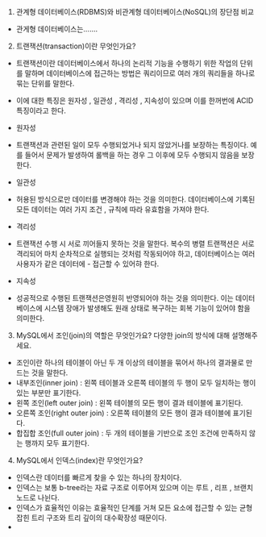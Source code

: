 1. 관계형 데이터베이스(RDBMS)와 비관계형 데이터베이스(NoSQL)의 장단점 비교

- 관게형 데이터베이스는.......

2. 트랜잭션(transaction)이란 무엇인가요?

- 트랜잭션이란 데이터베이스에서 하나의 논리적 기능을 수행하기 위한 작업의 단위를 말하며 데이터베이스에 접근하는 방법은 쿼리이므로 여러 개의 쿼리들을 하나로 묶는 단위를 말한다.
- 이에 대한 특징은 원자성 , 일관성 , 격리성 , 지속성이 있으며 이를 한꺼번에 ACID특징이라고 한다.
- 원자성
- 트랜잭션과 관련된 일이 모두 수행되었거나 되지 않았거나를 보장하는 특징이다. 예를 들어서 문제가 발생하여 롤백을 하는 경우 그 이후에 모두 수행되지 않음을 보장한다.

- 일관성
- 허용된 방식으로만 데이터를 변경해야 하는 것을 의미한다. 데이터베이스에 기록된 모든 데이터는 여러 가지 조건 , 규칙에 따라 유효함을 가져야 한다.

- 격리성
- 트랜잭션 수행 시 서로 끼어들지 못하는 것을 말한다. 복수의 병렬 트랜잭션은 서로 격리되어 마치 순차적으로 실행되는 것처럼 작동되어야 하고, 데이터베이스는 여러 사용자가 같은 데이터에 - 접근할 수 있어햐 한다.

- 지속성
- 성공적으로 수행된 트랜잭션은영원히 반영되어야 하는 것을 의미한다. 이는 데이터베이스에 시스템 장애가 발생해도 원래 상태로 복구하는 회복 기능이 있어야 함을 의미한다.

3. MySQL에서 조인(join)의 역할은 무엇인가요? 다양한 join의 방식에 대해 설명해주세요.

- 조인이란 하나의 테이블이 아닌 두 개 이상의 테이블을 묶어서 하나의 결과물로 만드는 것을 말한다. 
- 내부조인(inner join) : 왼쪽 테이블과 오른쪽 테이블의 두 행이 모두 일치하는 행이 있는 부분만 표기한다.
- 왼쪽 조인(left outer join) : 왼쪽 테이블의 모든 행이 결과 테이블에 표기된다.
- 오른쪽 조인(right outer join) : 오른쪽 테이블의 모든 행이 결과 테이블에 표기된다.
- 합집합 조인(full outer join) : 두 개의 테이블을 기반으로 조인 조건에 만족하지 않는 행까지 모두 표기한다.

4. MySQL에서 인덱스(index)란 무엇인가요?

- 인덱스란 데이터를 빠르게 찾을 수 있는 하나의 장치이다.
- 인덱스는 보통 b-tree라는 자료 구조로 이루어져 있으며 이는 루트 , 리프 , 브랜치 노드로 나뉜다.
- 인덱스가 효율적인 이유는 효율적인 단계를 거쳐 모든 요소에 접근할 수 있는 균형 잡힌 트리 구조와 트리 깊이의 대수확장성 때문이다.
- 
